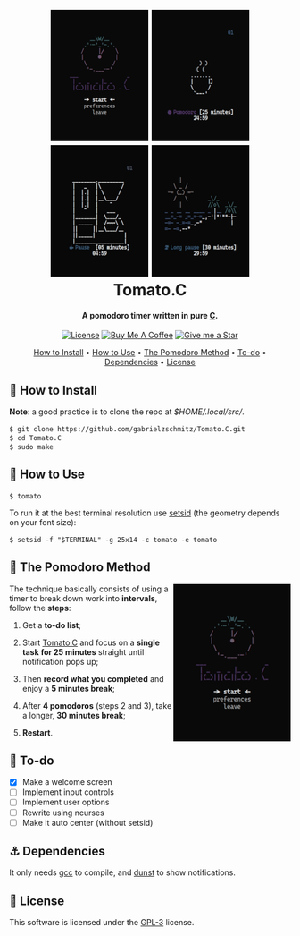 <h1 align="center">
    <br>
    <img src="./media/tomato.gif" alt="tomatowelcome" width="175px">
    <img src="./media/coffee.gif" alt="tomatocoffee" width="175px">
    <img src="./media/machine.gif" alt="tomatomachine" width="175px">
    <img src="./media/beach.gif" alt="tomatobeach" width="175px">
    <br>
    Tomato.C
    <br>
</h1>

<h4 align="center">A pomodoro timer written in pure <a href="https://www.open-std.org/JTC1/SC22/WG14/www/standards" target="_blank">C</a>.</h4>

<p align="center">
<a href="./LICENSE"><img src="https://img.shields.io/badge/license-GPL-3.svg" alt="License"></a>
<a href="https://www.buymeacoffee.com/gabrielzschmitz" target="_blank"><img src="https://www.buymeacoffee.com/assets/img/custom_images/orange_img.png" alt="Buy Me A Coffee" style="height: 20px !important;width: 87px;" ></a>
<a href="https://github.com/gabrielzschmitz/Tomato.C"><img src="https://img.shields.io/github/stars/gabrielzschmitz/Tomato.C?style=social" alt="Give me a Star"></a>
</p>

<p align="center">
  <a href="#-how-to-install">How to Install</a> •
  <a href="#-how-to-use">How to Use</a> •
  <a href="#-the-pomodoro-method">The Pomodoro Method</a> •
  <a href="#-to-do">To-do</a> •
  <a href="#-dependencies">Dependencies</a> •
  <a href="#-license">License</a>
</p>

## 💾 How to Install
<b>Note</b>: a good practice is to clone the repo at <i>$HOME/.local/src/</i>.
```
$ git clone https://github.com/gabrielzschmitz/Tomato.C.git
$ cd Tomato.C
$ sudo make
```

## 🚀 How to Use
```
$ tomato
```

To run it at the best terminal resolution use [setsid](https://man7.org/linux/man-pages/man1/setsid.1.html) (the geometry depends on your font size):
```
$ setsid -f "$TERMINAL" -g 25x14 -c tomato -e tomato
```

## 🍅 The Pomodoro Method
<img src="./media/tomatomethod.gif" alt="tomatomethod" width="210px" align="right">

The technique basically consists of using a timer to break down work into <b>intervals</b>, follow the <b>steps</b>:

 1. Get a <b>to-do list</b>;

 2. Start [Tomato.C](https://github.com/gabrielzschmitz/Tomato.C) and focus on a <b>single task for 25 minutes</b> straight until notification pops up;

 3. Then <b>record what you completed</b> and enjoy a <b>5 minutes break</b>;

 4. After <b>4 pomodoros</b> (steps 2 and 3), take a longer, <b>30 minutes break</b>;

 5. <b>Restart</b>.

## 📝 To-do
- [X] Make a welcome screen
- [ ] Implement input controls
- [ ] Implement user options
- [ ] Rewrite using ncurses
- [ ] Make it auto center (without setsid)

## ⚓ Dependencies
It only needs [gcc](https://gcc.gnu.org/) to compile, and [dunst](https://github.com/dunst-project/dunst) to show notifications.

## 📜 License
This software is licensed under the [GPL-3](./LICENSE) license.

